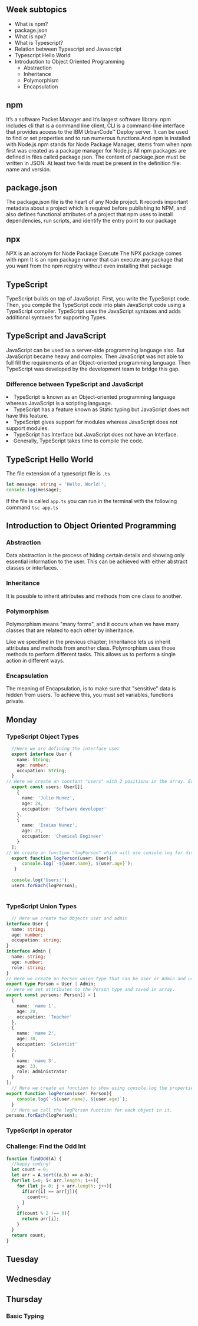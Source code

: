 ## Week subtopics

- What is npm?
- package.json
- What is npx?
- What is Typescript?
- Relation between Typescript and Javascript
- Typescript Hello World
- Introduction to Object Oriented Programming
  - Abstraction
  - Inheritance
  - Polymorphism
  - Encapsulation

## npm
<p>
It’s a software Packet  Manager and it’s largest software library. 
npm includes cli that is a command line client, CLI is a command-line interface that provides access to the IBM UrbanCode™ Deploy server. It can be used to find or set properties and to run numerous functions.And npm is installed with Node.js 
 npm stands for Node Package Manager, stems from when npm first was created as a package manager for Node.js
All npm packages are defined in files called package.json.
The content of package.json must be written in JSON.
At least two fields must be present in the definition file: name and versión. 
</p>

## package.json
<p>The package.json file is the heart of any Node project. It records important metadata about a project which is required before publishing to NPM, and also defines functional attributes of a project that npm uses to install dependencies, run scripts, and identify the entry point to our package</p>

## npx
<p>NPX is an acronym for Node Package Execute The NPX package comes with npm
It is an npm package runner that can execute any package that you want from the npm registry without even installing that package
</p>

## TypeScript
<p>
TypeScript builds on top of JavaScript. First, you write the TypeScript code. Then, you compile the TypeScript code into plain JavaScript code using a TypeScript compiler.
TypeScript uses the JavaScript syntaxes and adds additional syntaxes for supporting Types.
</p>

## TypeScript and JavaScript
<p>
JavaScript can be used as a server-side programming language also. But JavaScript became heavy and complex. Then JavaScript was not able to full fill the requirements of an Object-oriented programming language. Then TypeScript was developed by the development team to bridge this gap. 
</p>
<h3>Difference between TypeScript and JavaScript</h3>
<li> TypeScript is known as an Object-oriented programming language whereas JavaScript is a scripting language.
<li> TypeScript has a feature known as Static typing but JavaScript does not have this feature.
<li> TypeScript gives support for modules whereas JavaScript does not support modules.
<li> TypeScript has Interface but JavaScript does not have an Interface.
<li> Generally, TypeScript takes time to compile the code.



## TypeScript Hello World
The file extension of a typescript file is ```.ts```
```typescript
let message: string = 'Hello, World!';
console.log(message);
```
If the file is called ```app.ts``` you can run in the terminal with the following command
```tsc app.ts ```
## Introduction to Object Oriented Programming


### Abstraction
<p>Data abstraction is the process of hiding certain details and showing only essential information to the user. This can be achieved with either abstract classes or interfaces.</p>

### Inheritance
<p>It is possible to inherit attributes and methods from one class to another.</p>

### Polymorphism 
<p>Polymorphism means "many forms", and it occurs when we have many classes that are related to each other by inheritance.

Like we specified in the previous chapter; Inheritance lets us inherit attributes and methods from another class. Polymorphism uses those methods to perform different tasks. This allows us to perform a single action in different ways. </p>

### Encapsulation
<p> The meaning of Encapsulation, is to make sure that "sensitive" data is hidden from users. To achieve this, you must set variables, functions private. </p>

## Monday

### TypeScript Object Types
```typescript
  //Here we are defining the interface user
  export interface User {
    name: String;
    age: number;
    occupation: String;
  }
// Here we create an constant "users" with 2 positions in the array. Each array has properties name, age and ocupattion. 
  export const users: User[][
    {
      name: 'Julio Nunez',
      age: 24,
      occupation: 'Software developer'
    },
    {
      name: 'Isaias Nunez',
      age: 21,
      occupation: 'Chemical Engineer'
    }
  ];
// We create an function "logPerson" which will use console.log for display the properties of user name and user age. 
  export function logPerson(user: User){
      console.log(`-${user.name}, ${user.age}`);
   }
  
  console.log('Users:');
  users.forEach(logPerson);
  
```
  
### TypeScript Union Types
```typescript
  // Here we create two Objects user and admin
interface User {
  name: string;
  age: number;
  occupation: string;
}
interface Admin {
  name: string;
  age: number;
  role: string;
}
// Here we create an Person union type that can be User or Admin and use his properties as well. 
export type Person = User | Admin;
// Here we set attributes to the Person type and saved in array. 
export const persons: Person[] = [
  {
    name: 'name 1',
    age: 20,
    occupation: 'Teacher'
  },
  {
    name: 'name 2',
    age: 30,
    occupation: 'Scientist'
  },
  {
    name: 'name 3',
    age: 33,
    role: Administrator
  }
];
  // Here we create an function to show using console.log the properties of the Person type. 
export function logPerson(user: Person){
    console.log(`-${user.name}, ${user.age}`);
  }
  // Here we call the logPerson function for each object in it. 
persons.forEach(logPerson);
```
### TypeScript in operator

### Challenge: Find the Odd Int
```javascript
function findOdd(A) {
  //happy coding!
  let count = 0;
  let arr = A.sort((a,b) => a-b);
  for(let i=0; i< arr.length; i++){
    for (let j= 0; j < arr.length; j++){
      if(arr[i] == arr[j]){
        count++;
      }
    }
    if(count % 2 !== 0){
      return arr[i];
    }
  }
  return count;
}
```

## Tuesday

## Wednesday

## Thursday

### Basic Typing

